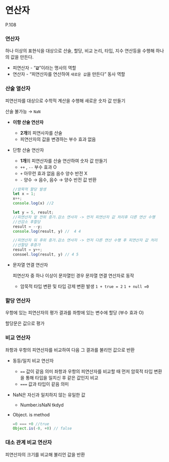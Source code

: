 # 연산자

P.108

### 연산자

하나 이상의 표현식을 대상으로 산술, 할당, 비교 논리, 타입, 지수 연산등을 수행해 하나의 값을 만든다. 

- 피연산자 -  “**`값`**”이라는 명사의 역할
- 연산자  -  “피연산자를 연산하여 `새로운 값`을 만든다” 동사 역할

### 산술 열산자

피연산자를 대상으로 수학적 계산을 수행해 새로운 숫자 값 만들기 

산술 불가능 → `NaN`

- **이항 산술 연산자**
    - **2개**의 피연사자를 산술
    - 피연산자의 값을 변경하는 부수 효과 없음
- 단항 산술 연산자
    - **1개**의 피연산자를 산술 연산하여 숫자 값 만들기
    - `++` , `--`  부수 효과 O
    - `+`  아무런 효과 없음 음수 양수 반전 X
    - `-` 양수 → 음수, 음수 → 양수 반전 값 반환
    
    ```jsx
    //암묵적 할당 발생 
    let x = 1;
    x++; 
    console.log(x) //2
    
    let y = 5, result;
    //피연산자 앞 전위 증가.감소 연사자 -> 먼저 피연산자 값 처리후 다른 연산 수행
    //선감소 후할당
    result = --y;
    console.log(result, y) //  4 4
    
    //피연산자 뒤 후위 증가.감소 연사자 -> 먼저 다른 연산 수행 후 피연산자 값 처리
    //선할당 후증가
    result = y++;
    consoel.log(result, y) // 4 5
    ```
    
- 문자열 연결 연산자
    
    피연산자 중 하나 이상이 문자열인 경우 문자열 연결 연산자로 동작 
    
    - 암묵적 타입 변환 및 타입 강제 변환 발생
    `1 + true = 2`  `1 + null =0`

### 할당 연산자

우항에 있는 피연산자의 평가 결과를 좌항에 있는 변수에 할당 (부수 효과 O)

할당문은 값으로 평가

### 비교 연산자

좌항과 우항의 피연산자를 비교하여 다음 그 결과를 불리언 값으로 반환

- 동등/일치 비교 연산자
    - `==` 값이 같음 의미 
    좌항과 우항의 피연산자를 비교할 때 먼저 암묵적 타입 변환을 통해 타입을 일치신 후 같은 값인지 비교
    - `===` 값과 타입이 같음 의미
- NaN은 자신과 일치하지 않는 유일한 값
    - Number.isNaN  tkdyd
- Object. is method
    
    ```jsx
    =0 === +0 //true
    Object.is(-0, +0) // false
    ```
    

### 대소 관계 비교 연산자

피연산자의 크기를 비교해 불리언 값을 반환
